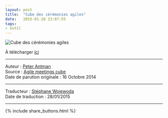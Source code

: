 ```yaml
---
layout: post
title:  "Cube des cérémonies agiles"
date:   2015-01-28 23:07:55
tags:
- outil
---
```


![Cube des cérémonies agiles](https://conceptcubes.files.wordpress.com/2015/01/agile-meeting-cube-french.jpg?w=180&h=181)

À télécharger [ici](http://conceptcubes.com/2015/01/28/agile-meeting-cube-french/)  

---
Auteur : [Peter Antman](https://www.crisp.se/konsulter/peter-antman)  
Source : [Agile meetings cube](http://conceptcubes.com/2014/10/16/agile-meeting-cube/)  
Date de parution originale : 16 Octobre 2014  

---
Traducteur : [Stéphane Wojewoda](http://www.les-traducteurs-agiles.org/traducteurs/)  
Date de traduction : 28/01/2015  

---

{% include share_buttons.html %}
